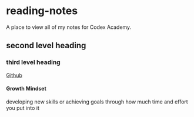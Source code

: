 # reading-notes
A place to view all of my notes for Codex Academy.

## second level heading

### third level heading
[Github](https://github.com)

#### Growth Mindset
developing new skills or achieving goals through how much time and effort you put into it
